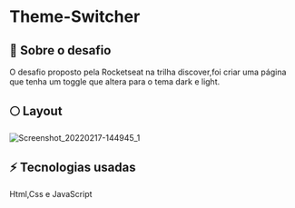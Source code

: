 # Theme-Switcher

## 🌙 Sobre o desafio 
O desafio proposto pela Rocketseat na trilha
discover,foi criar uma página que tenha um toggle
que altera para o tema dark e light.

## 🌕 Layout 
![Screenshot_20220217-144945_1](https://user-images.githubusercontent.com/75839810/154541188-4bfcd10e-9f35-4b2e-a065-6d7ea7031257.jpg)

## ⚡ Tecnologias usadas
Html,Css e JavaScript

